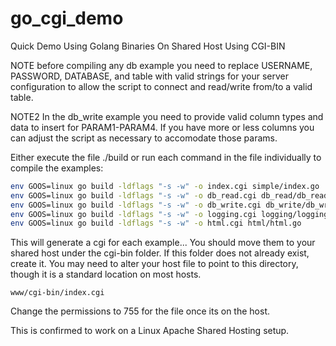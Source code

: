 # go_cgi_demo
Quick Demo Using Golang Binaries On Shared Host Using CGI-BIN

NOTE before compiling any db example you need to replace USERNAME, PASSWORD, DATABASE, and table with valid strings for your server configuration to allow the script to connect and read/write from/to a valid table.

NOTE2 In the db_write example you need to provide valid column types and data to insert for PARAM1-PARAM4. If you have more or less columns you can adjust the script as necessary to accomodate those params.

Either execute the file ./build or run each command in the file individually to compile the examples:
```bash
env GOOS=linux go build -ldflags "-s -w" -o index.cgi simple/index.go
env GOOS=linux go build -ldflags "-s -w" -o db_read.cgi db_read/db_read.go
env GOOS=linux go build -ldflags "-s -w" -o db_write.cgi db_write/db_write.go
env GOOS=linux go build -ldflags "-s -w" -o logging.cgi logging/logging.go
env GOOS=linux go build -ldflags "-s -w" -o html.cgi html/html.go
```

This will generate a cgi for each example... You should move them to your shared host under the cgi-bin folder. If this folder does not already exist, create it. You may need to alter your host file to point to this directory, though it is a standard location on most hosts.
```
www/cgi-bin/index.cgi
```

Change the permissions to 755 for the file once its on the host.

This is confirmed to work on a Linux Apache Shared Hosting setup.
